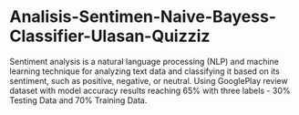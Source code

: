 # Analisis-Sentimen-Naive-Bayess-Classifier-Ulasan-Quizziz
Sentiment analysis is a natural language processing (NLP) and machine learning technique for analyzing text data and classifying it based on its sentiment, such as positive, negative, or neutral. Using GooglePlay review dataset with model accuracy results reaching 65% with three labels - 30% Testing Data and 70% Training Data.
